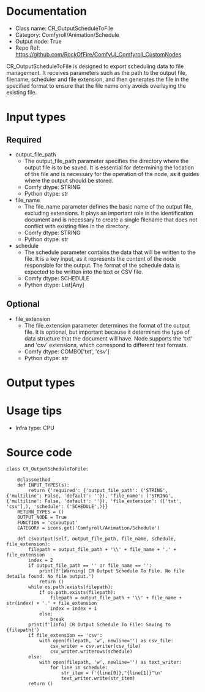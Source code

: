 # Documentation
- Class name: CR_OutputScheduleToFile
- Category: Comfyroll/Animation/Schedule
- Output node: True
- Repo Ref: https://github.com/RockOfFire/ComfyUI_Comfyroll_CustomNodes

CR_OutputScheduleToFile is designed to export scheduling data to file management. It receives parameters such as the path to the output file, filename, scheduler and file extension, and then generates the file in the specified format to ensure that the file name only avoids overlaying the existing file.

# Input types
## Required
- output_file_path
    - The output_file_path parameter specifies the directory where the output file is to be saved. It is essential for determining the location of the file and is necessary for the operation of the node, as it guides where the output should be stored.
    - Comfy dtype: STRING
    - Python dtype: str
- file_name
    - The file_name parameter defines the basic name of the output file, excluding extensions. It plays an important role in the identification document and is necessary to create a single filename that does not conflict with existing files in the directory.
    - Comfy dtype: STRING
    - Python dtype: str
- schedule
    - The schedule parameter contains the data that will be written to the file. It is a key input, as it represents the content of the node responsible for the output. The format of the schedule data is expected to be written into the text or CSV file.
    - Comfy dtype: SCHEDULE
    - Python dtype: List[Any]
## Optional
- file_extension
    - The file_extension parameter determines the format of the output file. It is optional, but important because it determines the type of data structure that the document will have. Node supports the 'txt' and 'csv' extensions, which correspond to different text formats.
    - Comfy dtype: COMBO['txt', 'csv']
    - Python dtype: str

# Output types

# Usage tips
- Infra type: CPU

# Source code
```
class CR_OutputScheduleToFile:

    @classmethod
    def INPUT_TYPES(s):
        return {'required': {'output_file_path': ('STRING', {'multiline': False, 'default': ''}), 'file_name': ('STRING', {'multiline': False, 'default': ''}), 'file_extension': (['txt', 'csv'],), 'schedule': ('SCHEDULE',)}}
    RETURN_TYPES = ()
    OUTPUT_NODE = True
    FUNCTION = 'csvoutput'
    CATEGORY = icons.get('Comfyroll/Animation/Schedule')

    def csvoutput(self, output_file_path, file_name, schedule, file_extension):
        filepath = output_file_path + '\\' + file_name + '.' + file_extension
        index = 2
        if output_file_path == '' or file_name == '':
            print(f'[Warning] CR Output Schedule To File. No file details found. No file output.')
            return ()
        while os.path.exists(filepath):
            if os.path.exists(filepath):
                filepath = output_file_path + '\\' + file_name + str(index) + '.' + file_extension
                index = index + 1
            else:
                break
        print(f'[Info] CR Output Schedule To File: Saving to {filepath}')
        if file_extension == 'csv':
            with open(filepath, 'w', newline='') as csv_file:
                csv_writer = csv.writer(csv_file)
                csv_writer.writerows(schedule)
        else:
            with open(filepath, 'w', newline='') as text_writer:
                for line in schedule:
                    str_item = f'{line[0]},"{line[1]}"\n'
                    text_writer.write(str_item)
        return ()
```